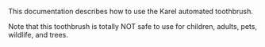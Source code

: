 This documentation describes how to use the Karel automated toothbrush.

Note that this toothbrush is totally NOT safe to use for children, adults, pets, wildlife, and trees.